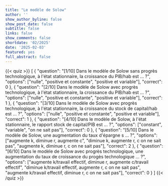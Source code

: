 ```yaml
---
title: "Le modèle de Solow"
author: ''
show_author_byline: false
show_post_date: false
subtitle: false
links: false
show_comments: false
shortdate: '02/2025'
date: '2025-02-03'
featured: yes
full_abstract: false
---
```


{{< quiz >}}
[
  {
    "question": "[1/10] Dans le modèle de Solow sans progrès technologique, à l'état stationnaire, la croissance du PIB/hab est ... ?",
    "options": ["nulle", "positive et constante", "positive et variable"],
    "correct": 0
  },
  {
    "question": "[2/10] Dans le modèle de Solow avec progrès technologique, à l'état stationnaire, la croissance du PIB/hab est ... ?",
    "options": ["nulle", "positive et constante", "positive et variable"],
    "correct": 1
  },
  {
    "question": "[3/10] Dans le modèle de Solow avec progrès technologique, à l'état stationnaire, la croissance du stock de capital/hab est ... ?",
    "options": ["nulle", "positive et constante", "positive et variable"],
    "correct": 1
  },
  {
    "question": "[4/10] Dans le modèle de Solow, à l'état stationnaire, le rapport stock de capital/PIB est ... ?",
    "options": ["constant", "variable", "on ne sait pas"],
    "correct": 0
  },
  {
    "question": "[5/10] Dans le modèle de Solow, une augmentation du taux d'épargne s ... ?",
    "options": ["augmente k, diminue r, augmente c", "diminue k, augmente r, c on ne sait pas", "augmente k, diminue r, c on ne sait pas"],
    "correct": 2
  },
  {
    "question": "[6/10] Dans le modèle de Solow avec progrès technologique, une augmentation du taux de croissance du progès technologique ... ?",
    "options": ["augmente k/travail effectif, diminue r, augmente c/travail effectif", "diminue k/travail effectif, augmente r, c on ne sait pas", "augmente k/travail effectif, diminue r, c on ne sait pas"],
    "correct": 0
  }
]
{{< /quiz >}}
